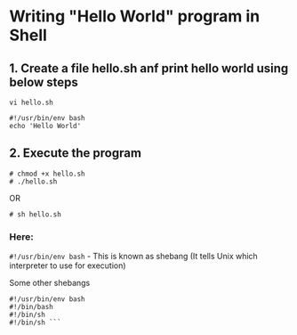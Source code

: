 # Writing "Hello World" program in Shell

## 1. Create a file hello.sh anf print hello world using below steps
`vi hello.sh`


```
#!/usr/bin/env bash
echo 'Hello World'
```

## 2. Execute the program
```
# chmod +x hello.sh
# ./hello.sh
```

OR

`# sh hello.sh`


### Here:
`#!/usr/bin/env bash` - This is known as shebang (It tells Unix which interpreter to use for execution)

Some other shebangs
```
#!/usr/bin/env bash
#!/bin/bash
#!/bin/sh
#!/bin/sh ```


